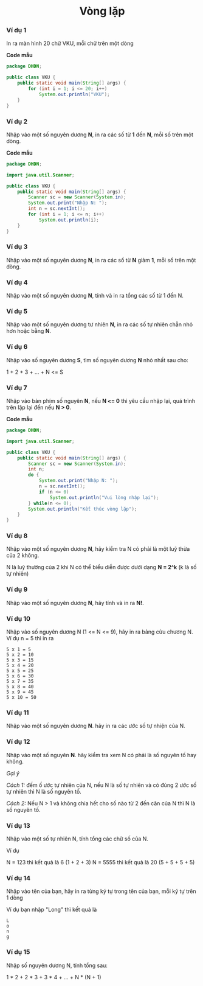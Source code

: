 <div align="center">

# Vòng lặp
</div>

### Ví dụ 1

In ra màn hình 20 chữ VKU, mỗi chữ trên một dòng

**Code mẫu**

```Java
package DHDN;

public class VKU {
	public static void main(String[] args) {
		for (int i = 1; i <= 20; i++)
			System.out.println("VKU");
	}
}
```

### Ví dụ 2
Nhập vào một số nguyên dương **N**, in ra các số từ **1** đến **N**, mỗi số trên một dòng.

**Code mẫu**
```java
package DHDN;

import java.util.Scanner;

public class VKU {
	public static void main(String[] args) {
		Scanner sc = new Scanner(System.in);
		System.out.print("Nhập N: ");
		int n = sc.nextInt();
		for (int i = 1; i <= n; i++)
			System.out.println(i);
	}
}
```


### Ví dụ 3

Nhập vào một số nguyên dương **N**, in ra các số từ **N** giảm **1**, mỗi số trên một dòng.

### Ví dụ 4

Nhập vào một số nguyên dương **N**, tính và in ra tổng các số từ 1 đến N.

### Ví dụ 5

Nhập vào một số nguyên dương tư nhiên **N**, in ra các số tự nhiên chẵn nhỏ hơn hoặc bằng **N**.

### Ví dụ 6

Nhập vào số nguyên dương **S**, tìm số nguyên dương **N** nhỏ nhất sau cho:

1 + 2 + 3 + ... + N <= S

### Ví dụ 7
Nhập vào bàn phím số nguyên **N**, nếu **N <= 0** thì yêu cầu nhập lại, quá trình trên lặp lại đến nếu **N > 0**.

**Code mẫu**

```java
package DHDN;

import java.util.Scanner;

public class VKU {
	public static void main(String[] args) {
		Scanner sc = new Scanner(System.in);
		int n;
		do {
			System.out.print("Nhập N: ");
			n = sc.nextInt();
			if (n <= 0)
				System.out.println("Vui lòng nhập lại");
		} while(n <= 0);
		System.out.println("Kết thúc vòng lặp");
	}
}
```

### Ví dụ 8
Nhập vào một số nguyên dương **N**, hãy kiểm tra N có phải là một luỹ thừa của 2 không.

N là luỹ thường của 2 khi N có thể biểu diễn được dưới dạng **N = 2^k** (k là số tự nhiên)

### Ví dụ 9
Nhập vào một số nguyên dương **N**, hãy tính và in ra **N!**.

### Ví dụ 10
Nhập vào số nguyên dương N (1 <= N <= 9), hãy in ra bảng cửu chương N.
Ví dụ n = 5 thì in ra

```text
5 x 1 = 5
5 x 2 = 10
5 x 3 = 15
5 x 4 = 20
5 x 5 = 25
5 x 6 = 30
5 x 7 = 35
5 x 8 = 40
5 x 9 = 45
5 x 10 = 50
```

### Ví dụ 11
Nhập vào một số nguyên dương **N**. hãy in ra các ước số tự nhiện của N.

### Ví dụ 12
Nhập vào một số nguyên **N**. hãy kiểm tra xem N có phải là số nguyên tố hay không.

*Gợi ý*

*Cách 1:* đếm ố ước tự nhiên của N, nếu N là số tự nhiên và có đúng 2 ước số tự nhiên thì N là số nguyên tố.

*Cách 2:* Nếu N > 1 và không chia hết cho số nào từ 2 đến căn của N thì N là số nguyên tố.

### Ví dụ 13
Nhập vào một số tự nhiên N, tính tổng các chữ số của N.

Ví dụ

N = 123 thì kết quả là 6 (1 + 2 + 3)
N = 5555 thì kết quả là 20 (5 + 5 + 5 + 5)

### Ví dụ 14
Nhập vào tên của bạn, hãy in ra từng ký tự trong tên của bạn, mỗi ký tự trên 1 dòng

Ví dụ bạn nhập "Long" thì kết quả là
```text
L
o
n
g
```

### Ví dụ 15
Nhập số nguyên dương N, tính tổng sau:

1 * 2 + 2 * 3 + 3 * 4 + ... + N * (N + 1)

